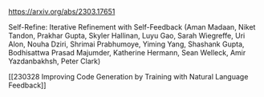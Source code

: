 https://arxiv.org/abs/2303.17651

Self-Refine: Iterative Refinement with Self-Feedback (Aman Madaan, Niket Tandon, Prakhar Gupta, Skyler Hallinan, Luyu Gao, Sarah Wiegreffe, Uri Alon, Nouha Dziri, Shrimai Prabhumoye, Yiming Yang, Shashank Gupta, Bodhisattwa Prasad Majumder, Katherine Hermann, Sean Welleck, Amir Yazdanbakhsh, Peter Clark)

[[230328 Improving Code Generation by Training with Natural Language Feedback]]